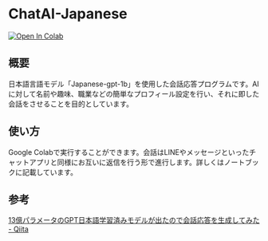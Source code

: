 # ChatAI-Japanese

[![Open In Colab](https://colab.research.google.com/assets/colab-badge.svg)]([https://colab.research.google.com/github/nlp-with-transformers/notebooks/blob/main/01_introduction.ipynb](https://colab.research.google.com/github/acidrefluxreflex/ChatAI-Japanese/blob/main/ChatBot.ipynb#scrollTo=Y5ti1q1fNOQ4))    

## 概要
日本語言語モデル「Japanese-gpt-1b」を使用した会話応答プログラムです。AIに対して名前や趣味、職業などの簡単なプロフィール設定を行い、それに即した会話をさせることを目的としています。

## 使い方
Google  Colabで実行することができます。会話はLINEやメッセージといったチャットアプリと同様にお互いに返信を行う形で進行します。詳しくはノートブックに記載しています。


## 参考



[13億パラメータのGPT日本語学習済みモデルが出たので会話応答を生成してみた - Qiita](https://qiita.com/MamoruItoi/items/a18abfedb79a57aeb91c)

